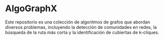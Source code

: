 # AlgoGraphX
Este repositorio es una colección de algoritmos de grafos que abordan diversos problemas, incluyendo la detección de comunidades en redes, la búsqueda de la ruta más corta y la identificación de cubiertas de k-cliques. 
